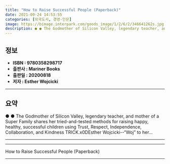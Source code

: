 ```yaml
---
title: "How to Raise Successful People (Paperback)"
date: 2021-09-24 14:53:55
categories: [외국도서, 경영-인문]
image: https://bimage.interpark.com/goods_image/1/2/6/2/346641262s.jpg
description: ● ● The Godmother of Silicon Valley, legendary teacher, and mother of a Super Family shares her tried-and-tested methods for raising happy, healthy, successfu
---
```


## **정보**

- **ISBN : 9780358298717**
- **출판사 : Mariner Books**
- **출판일 : 20200818**
- **저자 : Esther Wojcicki**

------



## **요약**

●  ●  The Godmother of Silicon Valley, legendary teacher, and mother of a Super Family shares her tried-and-tested methods for raising happy, healthy, successful children using Trust, Respect, Independence, Collaboration, and Kindness TRICK.x0DEsther Wojcicki--“Woj” to her... 

------



------


How to Raise Successful People (Paperback) 

------


